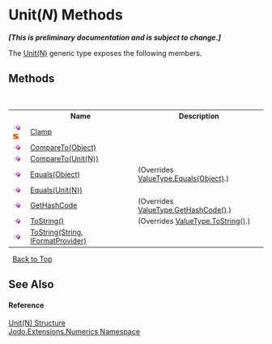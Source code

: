 # Unit(*N*) Methods
 _**\[This is preliminary documentation and is subject to change.\]**_

The <a href="T_Jodo_Extensions_Numerics_Unit_1">Unit(N)</a> generic type exposes the following members.


## Methods
&nbsp;<table><tr><th></th><th>Name</th><th>Description</th></tr><tr><td>![Public method](media/pubmethod.gif "Public method")![Static member](media/static.gif "Static member")</td><td><a href="M_Jodo_Extensions_Numerics_Unit_1_Clamp">Clamp</a></td><td /></tr><tr><td>![Public method](media/pubmethod.gif "Public method")</td><td><a href="M_Jodo_Extensions_Numerics_Unit_1_CompareTo_1">CompareTo(Object)</a></td><td /></tr><tr><td>![Public method](media/pubmethod.gif "Public method")</td><td><a href="M_Jodo_Extensions_Numerics_Unit_1_CompareTo">CompareTo(Unit(N))</a></td><td /></tr><tr><td>![Public method](media/pubmethod.gif "Public method")</td><td><a href="M_Jodo_Extensions_Numerics_Unit_1_Equals_1">Equals(Object)</a></td><td> (Overrides <a href="https://docs.microsoft.com/dotnet/api/system.valuetype.equals#system-valuetype-equals(system-object)" target="_blank" rel="noopener noreferrer">ValueType.Equals(Object)</a>.)</td></tr><tr><td>![Public method](media/pubmethod.gif "Public method")</td><td><a href="M_Jodo_Extensions_Numerics_Unit_1_Equals">Equals(Unit(N))</a></td><td /></tr><tr><td>![Public method](media/pubmethod.gif "Public method")</td><td><a href="M_Jodo_Extensions_Numerics_Unit_1_GetHashCode">GetHashCode</a></td><td> (Overrides <a href="https://docs.microsoft.com/dotnet/api/system.valuetype.gethashcode#system-valuetype-gethashcode" target="_blank" rel="noopener noreferrer">ValueType.GetHashCode()</a>.)</td></tr><tr><td>![Public method](media/pubmethod.gif "Public method")</td><td><a href="M_Jodo_Extensions_Numerics_Unit_1_ToString">ToString()</a></td><td> (Overrides <a href="https://docs.microsoft.com/dotnet/api/system.valuetype.tostring#system-valuetype-tostring" target="_blank" rel="noopener noreferrer">ValueType.ToString()</a>.)</td></tr><tr><td>![Public method](media/pubmethod.gif "Public method")</td><td><a href="M_Jodo_Extensions_Numerics_Unit_1_ToString_1">ToString(String, IFormatProvider)</a></td><td /></tr></table>&nbsp;
<a href="#unit(*n*)-methods">Back to Top</a>

## See Also


#### Reference
<a href="T_Jodo_Extensions_Numerics_Unit_1">Unit(N) Structure</a><br /><a href="N_Jodo_Extensions_Numerics">Jodo.Extensions.Numerics Namespace</a><br />